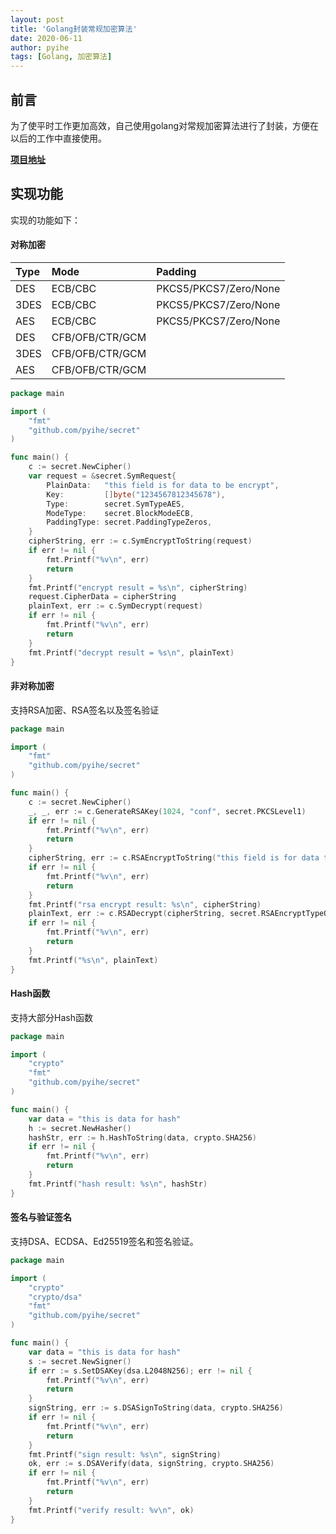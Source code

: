 ```yaml
---
layout: post
title: 'Golang封装常规加密算法'
date: 2020-06-11
author: pyihe
tags: [Golang, 加密算法]
---
```


## 前言

为了使平时工作更加高效，自己使用golang对常规加密算法进行了封装，方便在以后的工作中直接使用。

[**项目地址**](https://github.com/pyihe/secret)

## 实现功能

实现的功能如下：

#### 对称加密

|Type|Mode|Padding|
|:----|:----|:----|
|DES|ECB/CBC|PKCS5/PKCS7/Zero/None|
|3DES|ECB/CBC|PKCS5/PKCS7/Zero/None|
|AES|ECB/CBC|PKCS5/PKCS7/Zero/None|
|DES|CFB/OFB/CTR/GCM||
|3DES|CFB/OFB/CTR/GCM||
|AES|CFB/OFB/CTR/GCM||

```go
package main

import (
    "fmt"
    "github.com/pyihe/secret"
)

func main() {
    c := secret.NewCipher()
    var request = &secret.SymRequest{
        PlainData:   "this field is for data to be encrypt",
        Key:         []byte("1234567812345678"),
        Type:        secret.SymTypeAES,
        ModeType:    secret.BlockModeECB,
        PaddingType: secret.PaddingTypeZeros,
    }
    cipherString, err := c.SymEncryptToString(request)
    if err != nil {
        fmt.Printf("%v\n", err)
        return
    }
    fmt.Printf("encrypt result = %s\n", cipherString)
    request.CipherData = cipherString
    plainText, err := c.SymDecrypt(request)
    if err != nil {
        fmt.Printf("%v\n", err)
        return
    }
    fmt.Printf("decrypt result = %s\n", plainText)
}
```

#### 非对称加密

支持RSA加密、RSA签名以及签名验证

```go
package main

import (
    "fmt"
    "github.com/pyihe/secret"
)

func main() {
    c := secret.NewCipher()
    _, _, err := c.GenerateRSAKey(1024, "conf", secret.PKCSLevel1)
    if err != nil {
        fmt.Printf("%v\n", err)
        return
    }
    cipherString, err := c.RSAEncryptToString("this field is for data to be encrypt", secret.RSAEncryptTypeOAEP, nil)
    if err != nil {
        fmt.Printf("%v\n", err)
        return
    }
    fmt.Printf("rsa encrypt result: %s\n", cipherString)
    plainText, err := c.RSADecrypt(cipherString, secret.RSAEncryptTypeOAEP, nil)
    if err != nil {
        fmt.Printf("%v\n", err)
        return
    }
    fmt.Printf("%s\n", plainText)
}
```

#### Hash函数

支持大部分Hash函数

```go
package main

import (
	"crypto"
	"fmt"
	"github.com/pyihe/secret"
)

func main() {
    var data = "this is data for hash"
    h := secret.NewHasher()
    hashStr, err := h.HashToString(data, crypto.SHA256)
    if err != nil {
        fmt.Printf("%v\n", err)
        return
    }
    fmt.Printf("hash result: %s\n", hashStr)
}
```

#### 签名与验证签名

支持DSA、ECDSA、Ed25519签名和签名验证。

```go
package main

import (
    "crypto"
    "crypto/dsa"
    "fmt"
    "github.com/pyihe/secret"
)

func main() {
    var data = "this is data for hash"
    s := secret.NewSigner()
    if err := s.SetDSAKey(dsa.L2048N256); err != nil {
        fmt.Printf("%v\n", err)
        return
    }
    signString, err := s.DSASignToString(data, crypto.SHA256)
    if err != nil {
        fmt.Printf("%v\n", err)
        return
    }
    fmt.Printf("sign result: %s\n", signString)
    ok, err := s.DSAVerify(data, signString, crypto.SHA256)
    if err != nil {
        fmt.Printf("%v\n", err)
        return
    }
    fmt.Printf("verify result: %v\n", ok)
}
```